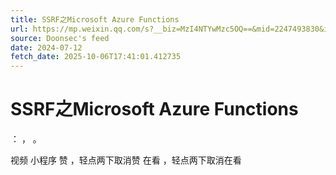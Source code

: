 ```yaml
---
title: SSRF之Microsoft Azure Functions
url: https://mp.weixin.qq.com/s?__biz=MzI4NTYwMzc5OQ==&mid=2247493830&idx=1&sn=03647c78602f6ec5b8a151c753cd0c6f
source: Doonsec's feed
date: 2024-07-12
fetch_date: 2025-10-06T17:41:01.412735
---
```


# SSRF之Microsoft Azure Functions

：
，
。

视频
小程序
赞
，轻点两下取消赞
在看
，轻点两下取消在看